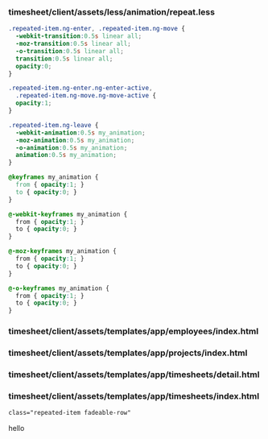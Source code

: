 ### timesheet/client/assets/less/animation/repeat.less

```css
.repeated-item.ng-enter, .repeated-item.ng-move {
  -webkit-transition:0.5s linear all;
  -moz-transition:0.5s linear all;
  -o-transition:0.5s linear all;
  transition:0.5s linear all;
  opacity:0;
}

.repeated-item.ng-enter.ng-enter-active,
  .repeated-item.ng-move.ng-move-active {
  opacity:1;
}

.repeated-item.ng-leave {
  -webkit-animation:0.5s my_animation;
  -moz-animation:0.5s my_animation;
  -o-animation:0.5s my_animation;
  animation:0.5s my_animation;
}

@keyframes my_animation {
  from { opacity:1; }
  to { opacity:0; }
}

@-webkit-keyframes my_animation {
  from { opacity:1; }
  to { opacity:0; }
}

@-moz-keyframes my_animation {
  from { opacity:1; }
  to { opacity:0; }
}

@-o-keyframes my_animation {
  from { opacity:1; }
  to { opacity:0; }
}
```

### timesheet/client/assets/templates/app/employees/index.html
### timesheet/client/assets/templates/app/projects/index.html
### timesheet/client/assets/templates/app/timesheets/detail.html
### timesheet/client/assets/templates/app/timesheets/index.html

```html
class="repeated-item fadeable-row"
```
hello
